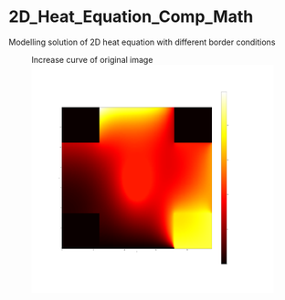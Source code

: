 # 2D_Heat_Equation_Comp_Math
Modelling solution of 2D heat equation with different border conditions

<figure>
  <figtitle>Increase curve of original image</figtitle>
  <img src="./temp.png" width="700" height="400">
</figure>
